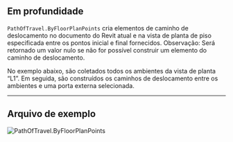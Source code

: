 ## Em profundidade
`PathOfTravel.ByFloorPlanPoints` cria elementos de caminho de deslocamento no documento do Revit atual e na vista de planta de piso especificada entre os pontos inicial e final fornecidos. Observação: Será retornado um valor nulo se não for possível construir um elemento do caminho de deslocamento.

No exemplo abaixo, são coletados todos os ambientes da vista de planta “L1”. Em seguida, são construídos os caminhos de deslocamento entre os ambientes e uma porta externa selecionada.
___
## Arquivo de exemplo

![PathOfTravel.ByFloorPlanPoints](./Revit.Elements.PathOfTravel.ByFloorPlanPoints_img.jpg)
